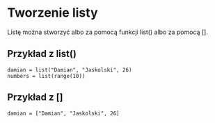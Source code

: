 # Tworzenie listy  
Listę można stworzyć albo za pomocą funkcji list() albo za pomocą [].  

## Przykład z list()  
```
damian = list("Damian", "Jaskolski", 26)
numbers = list(range(10))
```

## Przykład z []  
```
damian = ["Damian", "Jaskolski", 26]
```
